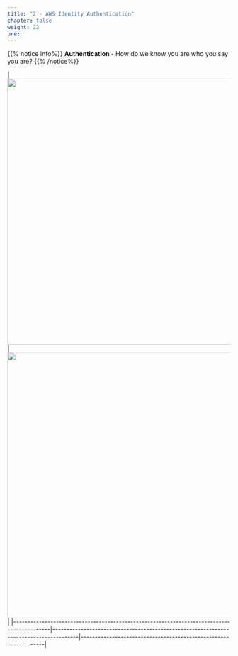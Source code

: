 ```yaml
---
title: "2 - AWS Identity Authentication"
chapter: false
weight: 22
pre: 
---
```


{{% notice info%}}
<b> Authentication </b> -  How do we know you are who you say you are?
{{% /notice%}}


| <img src='/images/management_control.PNG' width='600px'>                 | <img src='/images/api_access.PNG' width='600px'>            | 
|-------------------------------------------------------------------------------------------|---------------------------------------------------------------------------------------|-----------------------------------------------------------------|

